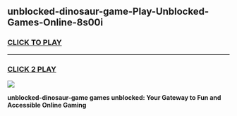 
## unblocked-dinosaur-game-Play-Unblocked-Games-Online-8s00i
<h3>
<a href="https://premium76.site?title=unblocked-dinosaur-game&ref=24A">CLICK TO PLAY</a></h3>
<hr>

<h3>
<a href="https://premium76.site?title=unblocked-dinosaur-game&ref=24A">CLICK 2 PLAY</a>
  
</h3>

<a href="https://premium76.site?title=unblocked-dinosaur-game&ref=24A"><img src="https://clearcache.store/games.png"></a>


**unblocked-dinosaur-game games unblocked: Your Gateway to Fun and Accessible Online Gaming**
